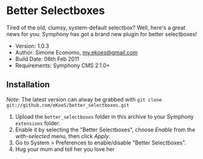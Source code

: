 # Better Selectboxes

Tired of the old, clumsy, system-default selectbox? Well, here's a great news for you: Symphony has got a brand new plugin for better selectboxes!

- Version: 1.0.3
- Author: Simone Economo, my.ekoes@gmail.com
- Build Date: 06th Feb 2011
- Requirements: Symphony CMS 2.1.0+

## Installation

_Note_: The latest version can alway be grabbed with `git clone git://github.com/eKoeS/better_selectboxes.git`

1. Upload the `better_selectboxes` folder in this archive to your Symphony `extensions` folder.
2. Enable it by selecting the "Better Selectboxes", choose _Enable_ from the _with-selected_ menu, then click _Apply_.
3. Go to System > Preferences to enable/disable "Better Selectboxes".
4. Hug your mum and tell her you love her
